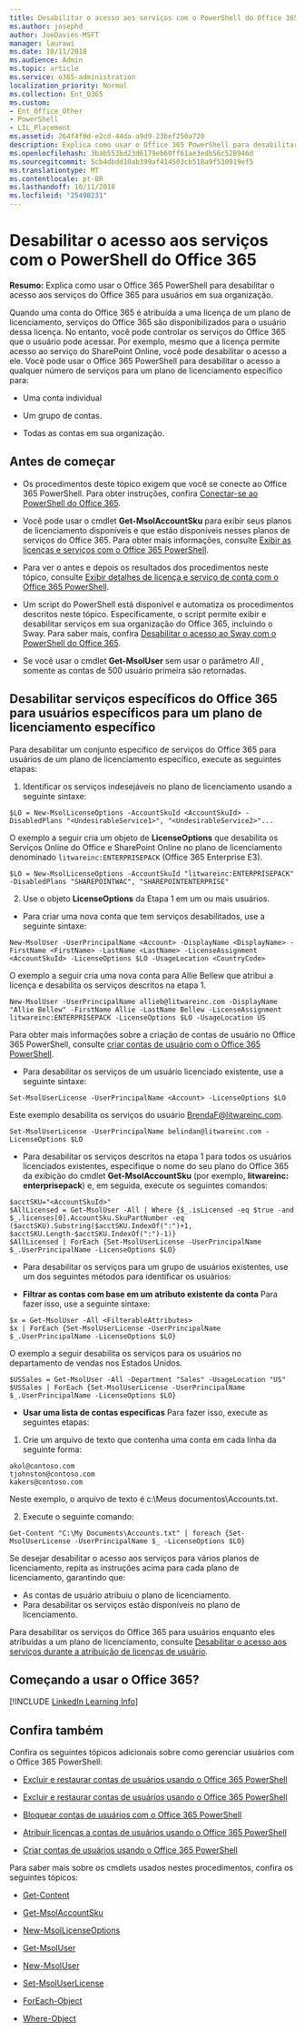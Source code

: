 ```yaml
---
title: Desabilitar o acesso aos serviços com o PowerShell do Office 365
ms.author: josephd
author: JoeDavies-MSFT
manager: laurawi
ms.date: 10/11/2018
ms.audience: Admin
ms.topic: article
ms.service: o365-administration
localization_priority: Normal
ms.collection: Ent_O365
ms.custom:
- Ent_Office_Other
- PowerShell
- LIL_Placement
ms.assetid: 264f4f0d-e2cd-44da-a9d9-23bef250a720
description: Explica como usar o Office 365 PowerShell para desabilitar o acesso aos serviços do Office 365 para usuários em sua organização.
ms.openlocfilehash: 3bab553bd23d6179eb60ff61ae3edb56c528946d
ms.sourcegitcommit: 5cb4dbdd10ab399af414503cb518a9f530919ef5
ms.translationtype: MT
ms.contentlocale: pt-BR
ms.lasthandoff: 10/11/2018
ms.locfileid: "25498231"
---
```

# <a name="disable-access-to-services-with-office-365-powershell"></a>Desabilitar o acesso aos serviços com o PowerShell do Office 365

**Resumo:** Explica como usar o Office 365 PowerShell para desabilitar o acesso aos serviços do Office 365 para usuários em sua organização.
  
Quando uma conta do Office 365 é atribuída a uma licença de um plano de licenciamento, serviços do Office 365 são disponibilizados para o usuário dessa licença. No entanto, você pode controlar os serviços do Office 365 que o usuário pode acessar. Por exemplo, mesmo que a licença permite acesso ao serviço do SharePoint Online, você pode desabilitar o acesso a ele. Você pode usar o Office 365 PowerShell para desabilitar o acesso a qualquer número de serviços para um plano de licenciamento específico para:

- Uma conta individual
    
- Um grupo de contas.
    
- Todas as contas em sua organização.
    
## <a name="before-you-begin"></a>Antes de começar
<a name="RTT"> </a>

- Os procedimentos deste tópico exigem que você se conecte ao Office 365 PowerShell. Para obter instruções, confira [Conectar-se ao PowerShell do Office 365](connect-to-office-365-powershell.md).
    
- Você pode usar o cmdlet **Get-MsolAccountSku** para exibir seus planos de licenciamento disponíveis e que estão disponíveis nesses planos de serviços do Office 365. Para obter mais informações, consulte [Exibir as licenças e serviços com o Office 365 PowerShell](view-licenses-and-services-with-office-365-powershell.md).
    
- Para ver o antes e depois os resultados dos procedimentos neste tópico, consulte [Exibir detalhes de licença e serviço de conta com o Office 365 PowerShell](view-account-license-and-service-details-with-office-365-powershell.md).
    
- Um script do PowerShell está disponível e automatiza os procedimentos descritos neste tópico. Especificamente, o script permite exibir e desabilitar serviços em sua organização do Office 365, incluindo o Sway. Para saber mais, confira [Desabilitar o acesso ao Sway com o PowerShell do Office 365](disable-access-to-sway-with-office-365-powershell.md).
    
- Se você usar o cmdlet **Get-MsolUser** sem usar o parâmetro _All_ , somente as contas de 500 usuário primeira são retornadas.
    
## <a name="disable-specific-office-365-services-for-specific-users-for-a-specific-licensing-plan"></a>Desabilitar serviços específicos do Office 365 para usuários específicos para um plano de licenciamento específico
  
Para desabilitar um conjunto específico de serviços do Office 365 para usuários de um plano de licenciamento específico, execute as seguintes etapas:
  
1. Identificar os serviços indesejáveis no plano de licenciamento usando a seguinte sintaxe:
    
  ```
  $LO = New-MsolLicenseOptions -AccountSkuId <AccountSkuId> -DisabledPlans "<UndesirableService1>", "<UndesirableService2>"...
  ```

  O exemplo a seguir cria um objeto de **LicenseOptions** que desabilita os Serviços Online do Office e SharePoint Online no plano de licenciamento denominado `litwareinc:ENTERPRISEPACK` (Office 365 Enterprise E3).
    
  ```
  $LO = New-MsolLicenseOptions -AccountSkuId "litwareinc:ENTERPRISEPACK" -DisabledPlans "SHAREPOINTWAC", "SHAREPOINTENTERPRISE"
  ```

2. Use o objeto **LicenseOptions** da Etapa 1 em um ou mais usuários.
    
  - Para criar uma nova conta que tem serviços desabilitados, use a seguinte sintaxe:
    
  ```
  New-MsolUser -UserPrincipalName <Account> -DisplayName <DisplayName> -FirstName <FirstName> -LastName <LastName> -LicenseAssignment <AccountSkuId> -LicenseOptions $LO -UsageLocation <CountryCode>
  ```

  O exemplo a seguir cria uma nova conta para Allie Bellew que atribui a licença e desabilita os serviços descritos na etapa 1.
    
  ```
  New-MsolUser -UserPrincipalName allieb@litwareinc.com -DisplayName "Allie Bellew" -FirstName Allie -LastName Bellew -LicenseAssignment litwareinc:ENTERPRISEPACK -LicenseOptions $LO -UsageLocation US
  ```

  Para obter mais informações sobre a criação de contas de usuário no Office 365 PowerShell, consulte [criar contas de usuário com o Office 365 PowerShell](create-user-accounts-with-office-365-powershell.md).
    
  - Para desabilitar os serviços de um usuário licenciado existente, use a seguinte sintaxe:
    
  ```
  Set-MsolUserLicense -UserPrincipalName <Account> -LicenseOptions $LO
  ```

  Este exemplo desabilita os serviços do usuário BrendaF@litwareinc.com.
    
  ```
  Set-MsolUserLicense -UserPrincipalName belindan@litwareinc.com -LicenseOptions $LO
  ```

  - Para desabilitar os serviços descritos na etapa 1 para todos os usuários licenciados existentes, especifique o nome do seu plano do Office 365 da exibição do cmdlet **Get-MsolAccountSku** (por exemplo, **litwareinc: enterprisepack**) e, em seguida, execute os seguintes comandos:
    
  ```
  $acctSKU="<AccountSkuId>"
  $AllLicensed = Get-MsolUser -All | Where {$_.isLicensed -eq $true -and $_.licenses[0].AccountSku.SkuPartNumber -eq ($acctSKU).Substring($acctSKU.IndexOf(":")+1, $acctSKU.Length-$acctSKU.IndexOf(":")-1)}
  $AllLicensed | ForEach {Set-MsolUserLicense -UserPrincipalName $_.UserPrincipalName -LicenseOptions $LO}
  ```

  - Para desabilitar os serviços para um grupo de usuários existentes, use um dos seguintes métodos para identificar os usuários:
    
  - **Filtrar as contas com base em um atributo existente da conta** Para fazer isso, use a seguinte sintaxe:
    
  ```
  $x = Get-MsolUser -All <FilterableAttributes>
  $x | ForEach {Set-MsolUserLicense -UserPrincipalName $_.UserPrincipalName -LicenseOptions $LO}
  ```

  O exemplo a seguir desabilita os serviços para os usuários no departamento de vendas nos Estados Unidos.
    
  ```
  $USSales = Get-MsolUser -All -Department "Sales" -UsageLocation "US"
  $USSales | ForEach {Set-MsolUserLicense -UserPrincipalName $_.UserPrincipalName -LicenseOptions $LO}
  ```

  - **Usar uma lista de contas específicas** Para fazer isso, execute as seguintes etapas:
    
1. Crie um arquivo de texto que contenha uma conta em cada linha da seguinte forma:
    
  ```
  akol@contoso.com
  tjohnston@contoso.com
  kakers@contoso.com
  ```

  Neste exemplo, o arquivo de texto é c:\\Meus documentos\\Accounts.txt.
    
2. Execute o seguinte comando:
    
  ```
  Get-Content "C:\My Documents\Accounts.txt" | foreach {Set-MsolUserLicense -UserPrincipalName $_ -LicenseOptions $LO}
  ```

Se desejar desabilitar o acesso aos serviços para vários planos de licenciamento, repita as instruções acima para cada plano de licenciamento, garantindo que:

- As contas de usuário atribuiu o plano de licenciamento.
- Para desabilitar os serviços estão disponíveis no plano de licenciamento.

Para desabilitar os serviços do Office 365 para usuários enquanto eles atribuídas a um plano de licenciamento, consulte [Desabilitar o acesso aos serviços durante a atribuição de licenças de usuário](disable-access-to-services-while-assigning-user-licenses.md).


## <a name="new-to-office-365"></a>Começando a usar o Office 365?
<a name="LinkedIn"> </a>

[!INCLUDE [LinkedIn Learning Info](../common/office/linkedin-learning-info.md)]
   
## <a name="see-also"></a>Confira também
<a name="SeeAlso"> </a>

Confira os seguintes tópicos adicionais sobre como gerenciar usuários com o Office 365 PowerShell:
  
- [Excluir e restaurar contas de usuários usando o Office 365 PowerShell](delete-and-restore-user-accounts-with-office-365-powershell.md)
    
- [Excluir e restaurar contas de usuários usando o Office 365 PowerShell](delete-and-restore-user-accounts-with-office-365-powershell.md)
    
- [Bloquear contas de usuários com o Office 365 PowerShell](block-user-accounts-with-office-365-powershell.md)
    
- [Atribuir licenças a contas de usuários usando o Office 365 PowerShell](assign-licenses-to-user-accounts-with-office-365-powershell.md)
    
- [Criar contas de usuários usando o Office 365 PowerShell](create-user-accounts-with-office-365-powershell.md)
    
Para saber mais sobre os cmdlets usados nestes procedimentos, confira os seguintes tópicos:
  
- [Get-Content](https://go.microsoft.com/fwlink/p/?LinkId=289917)
    
- [Get-MsolAccountSku](https://go.microsoft.com/fwlink/p/?LinkId=691549)
    
- [New-MsolLicenseOptions](https://go.microsoft.com/fwlink/p/?LinkId=691546)
    
- [Get-MsolUser](https://go.microsoft.com/fwlink/p/?LinkId=691543)
    
- [New-MsolUser](https://go.microsoft.com/fwlink/p/?LinkId=691547)
    
- [Set-MsolUserLicense](https://go.microsoft.com/fwlink/p/?LinkId=691548)
    
- [ForEach-Object](https://go.microsoft.com/fwlink/p/?LinkId=113300)
    
- [Where-Object](https://go.microsoft.com/fwlink/p/?LinkId=113423)
    
  

